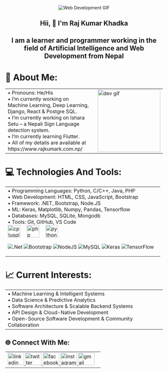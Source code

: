 <p align="center">
  <img src="https://smartcourses.io/wp-content/uploads/2023/10/web-development-idea.jpg" alt="Web Development GIF" />
</p>

## <div align="center"> Hii, 👋 I'm Raj Kumar Khadka </div>
## <div align="center"> I am a learner and programmer working in the field of Artificial Intelligence and Web Development from Nepal </div>

# 💫 About Me:
<table>
  <tr>
    <td style="vertical-align: top; padding-right: 20px;">
      • Pronouns: He/His<br>
      • I’m currently working on Machine Learning, Deep Learning, Django, React & Postgre SQL.<br>
      • I’m currently working on Ishara Setu – a Nepali Sign Language detection system.<br>
      • I’m currently learning Flutter.<br>
      • All of my details are available at https://www.rajkumark.com.np/ <br>
    </td>
    <td style="vertical-align: top;">
      <img height="200" src="https://i.pinimg.com/originals/81/17/8b/81178b47a8598f0c81c4799f2cdd4057.gif" alt="dev gif" />
    </td>
  </tr>
</table>

# 💻 Technologies And Tools:
<table>
  <tr>
    <td style="vertical-align: top; padding-right: 20px;">
       • Programming Languages: Python, C/C++, Java, PHP <br>
       • Web Development: HTML, CSS, JavaScript, Bootstrap <br>
       • Framework: .NET, Bootstrap, Node.JS  <br>
       • ML: Keras, Matplotlib, Numpy, Pandas, Tensorflow <br> 
       • Databases: MySQL, SQLite, Mongodb<br>
       • Tools: Git, GitHub, VS Code <br>
  
  <div align="left">
  <img src="https://cdn.jsdelivr.net/gh/devicons/devicon/icons/cplusplus/cplusplus-original.svg" height="40" alt="cplusplus logo"  />
  <img width="12" />
  <img src="https://cdn.jsdelivr.net/gh/devicons/devicon/icons/php/php-original.svg" height="40" alt="php logo"  />
  <img width="12" />
  <img src="https://cdn.jsdelivr.net/gh/devicons/devicon/icons/python/python-original.svg" height="40" alt="python logo"  />

   ![.Net](https://img.shields.io/badge/.NET-5C2D91?style=for-the-badge&logo=.net&logoColor=white) ![Bootstrap](https://img.shields.io/badge/bootstrap-%238511FA.svg?style=for-the-badge&logo=bootstrap&logoColor=white) ![NodeJS](https://img.shields.io/badge/node.js-6DA55F?style=for-the-badge&logo=node.js&logoColor=white) ![MySQL](https://img.shields.io/badge/mysql-4479A1.svg?style=for-the-badge&logo=mysql&logoColor=white) ![Keras](https://img.shields.io/badge/Keras-%23D00000.svg?style=for-the-badge&logo=Keras&logoColor=white) ![TensorFlow](https://img.shields.io/badge/TensorFlow-%23FF6F00.svg?style=for-the-badge&logo=TensorFlow&logoColor=white) 

</div>
</td>
   
  </tr>
</table>

# 📈 Current Interests:
<table>
  <tr>
    <td style="vertical-align: top; padding-right: 20px;">
        • Machine Learning & Intelligent Systems <br>
        • Data Science & Predictive Analytics <br>
        • Software Architecture & Scalable Backend Systems <br>
        • API Design & Cloud-Native Development <br>
        • Open-Source Software Development & Community Collaboration <br>
    </td>
  </tr>
</table>

## 🌐 Connect With Me:
<table>
  <tr>
    <td style="vertical-align: top; padding-right: 20px;">
<div align="left">
  <a href="https://www.linkedin.com/in/raj-kumar-khadka/" target="_blank">
    <img src="https://raw.githubusercontent.com/maurodesouza/profile-readme-generator/master/src/assets/icons/social/linkedin/default.svg" width="52" height="40" alt="linkedin logo"  />
  </a>
  <a href="https://x.com/rajkhadka_" target="_blank">
    <img src="https://raw.githubusercontent.com/maurodesouza/profile-readme-generator/master/src/assets/icons/social/twitter/default.svg" width="52" height="40" alt="twitter logo"  />
  </a>
  <a href="https://www.facebook.com/rajkumar.khadka.90475/" target="_blank">
    <img src="https://raw.githubusercontent.com/maurodesouza/profile-readme-generator/master/src/assets/icons/social/facebook/default.svg" width="52" height="40" alt="facebook logo"  />
  </a>
  <a href="https://www.instagram.com/raj_kumar_khadka_/" target="_blank">
    <img src="https://raw.githubusercontent.com/maurodesouza/profile-readme-generator/master/src/assets/icons/social/instagram/default.svg" width="52" height="40" alt="instagram logo"  />
  </a>
  <a href="rajkumarkd01@gmail.com" target="_blank">
    <img src="https://raw.githubusercontent.com/maurodesouza/profile-readme-generator/master/src/assets/icons/social/gmail/default.svg" width="52" height="40" alt="gmail logo"  />
  </a>
</div>
</td>
  </tr>
</table>


<!-- Proudly created with GPRM ( https://gprm.itsvg.in ) -->
